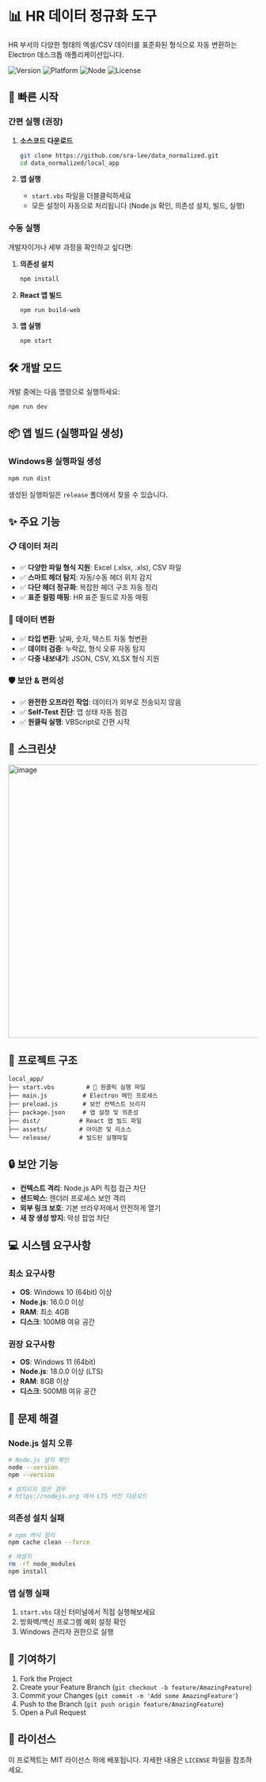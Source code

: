 # 📊 HR 데이터 정규화 도구

HR 부서의 다양한 형태의 엑셀/CSV 데이터를 표준화된 형식으로 자동 변환하는 Electron 데스크톱 애플리케이션입니다.

![Version](https://img.shields.io/badge/version-3.1.0-blue.svg)
![Platform](https://img.shields.io/badge/platform-Windows-lightgrey.svg)
![Node](https://img.shields.io/badge/node-%3E%3D16.0.0-brightgreen.svg)
![License](https://img.shields.io/badge/license-MIT-green.svg)

## 🚀 빠른 시작

### 간편 실행 (권장)

1. **소스코드 다운로드**
   ```bash
   git clone https://github.com/sra-lee/data_normalized.git
   cd data_normalized/local_app
   ```

2. **앱 실행**
   - `start.vbs` 파일을 더블클릭하세요
   - 모든 설정이 자동으로 처리됩니다 (Node.js 확인, 의존성 설치, 빌드, 실행)

### 수동 실행

개발자이거나 세부 과정을 확인하고 싶다면:

1. **의존성 설치**
   ```bash
   npm install
   ```

2. **React 앱 빌드**
   ```bash
   npm run build-web
   ```

3. **앱 실행**
   ```bash
   npm start
   ```

## 🛠️ 개발 모드

개발 중에는 다음 명령으로 실행하세요:
```bash
npm run dev
```

## 📦 앱 빌드 (실행파일 생성)

### Windows용 실행파일 생성
```bash
npm run dist
```

생성된 실행파일은 `release` 폴더에서 찾을 수 있습니다.

## ✨ 주요 기능

### 📋 데이터 처리
- ✅ **다양한 파일 형식 지원**: Excel (.xlsx, .xls), CSV 파일
- ✅ **스마트 헤더 탐지**: 자동/수동 헤더 위치 감지
- ✅ **다단 헤더 정규화**: 복잡한 헤더 구조 자동 정리
- ✅ **표준 컬럼 매핑**: HR 표준 필드로 자동 매핑

### 🔄 데이터 변환
- ✅ **타입 변환**: 날짜, 숫자, 텍스트 자동 형변환
- ✅ **데이터 검증**: 누락값, 형식 오류 자동 탐지
- ✅ **다중 내보내기**: JSON, CSV, XLSX 형식 지원

### 🛡️ 보안 & 편의성
- ✅ **완전한 오프라인 작업**: 데이터가 외부로 전송되지 않음
- ✅ **Self-Test 진단**: 앱 상태 자동 점검
- ✅ **원클릭 실행**: VBScript로 간편 시작

## 📸 스크린샷
<img width="1013" height="552" alt="image" src="https://github.com/user-attachments/assets/b32bf8bf-9e6c-40ab-8496-4082fb84545c" />

## 📁 프로젝트 구조

```
local_app/
├── start.vbs         # 🚀 원클릭 실행 파일
├── main.js          # Electron 메인 프로세스
├── preload.js       # 보안 컨텍스트 브리지
├── package.json     # 앱 설정 및 의존성
├── dist/           # React 앱 빌드 파일
├── assets/         # 아이콘 및 리소스
└── release/        # 빌드된 실행파일
```

## 🔒 보안 기능

- **컨텍스트 격리**: Node.js API 직접 접근 차단
- **샌드박스**: 렌더러 프로세스 보안 격리
- **외부 링크 보호**: 기본 브라우저에서 안전하게 열기
- **새 창 생성 방지**: 악성 팝업 차단

## 💻 시스템 요구사항

### 최소 요구사항
- **OS**: Windows 10 (64bit) 이상
- **Node.js**: 16.0.0 이상
- **RAM**: 최소 4GB
- **디스크**: 100MB 여유 공간

### 권장 요구사항
- **OS**: Windows 11 (64bit)
- **Node.js**: 18.0.0 이상 (LTS)
- **RAM**: 8GB 이상
- **디스크**: 500MB 여유 공간

## 🐛 문제 해결

### Node.js 설치 오류
```bash
# Node.js 설치 확인
node --version
npm --version

# 설치되지 않은 경우
# https://nodejs.org 에서 LTS 버전 다운로드
```

### 의존성 설치 실패
```bash
# npm 캐시 정리
npm cache clean --force

# 재설치
rm -rf node_modules
npm install
```

### 앱 실행 실패
1. `start.vbs` 대신 터미널에서 직접 실행해보세요
2. 방화벽/백신 프로그램 예외 설정 확인
3. Windows 관리자 권한으로 실행

## 🤝 기여하기

1. Fork the Project
2. Create your Feature Branch (`git checkout -b feature/AmazingFeature`)
3. Commit your Changes (`git commit -m 'Add some AmazingFeature'`)
4. Push to the Branch (`git push origin feature/AmazingFeature`)
5. Open a Pull Request

## 📄 라이선스

이 프로젝트는 MIT 라이선스 하에 배포됩니다. 자세한 내용은 `LICENSE` 파일을 참조하세요.

